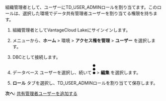 組織管理者として、ユーザーにTD\_USER\_ADMINロールを割り当てます。このロールは、選択した環境でデータ共有管理者ユーザーを割り当てる権限を持ちます。

1.  組織管理者としてVantageCloud Lakeにサインインします。

2.  メニューから、**ホーム** \> 環境 \> **アクセス権を管理** \> **ユーザー** を選択します。

3.  DBCとして接続します。

4.  データベース ユーザーを選択し、続いて ![kebab menu](Images/zsz1597101912145.svg) \> **編集** を選択します。

5.  **ロール** タブを選択し、TD\_USER\_ADMINロールを割り当てて保存します。

**次へ:** [共有管理者ユーザーを追加する](ymj1721766784498.md)
